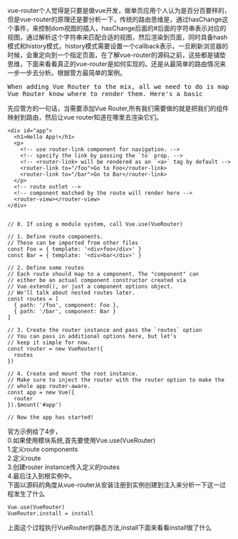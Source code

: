 vue-router个人觉得是只要是做vue开发，做单页应用个人认为是百分百要样的，但是vue-router的原理还是要分析一下，传统的路由思维是，通过hasChange这个事件，来控制dom视图的插入，hasChange后面的#后面的字符串表示对应的视图，通过解析这个字符串来匹配合适的视图，然后渲染到页面，同时具备hash模式和history模式，history模式需要设置一个callback表示，一旦刷新浏览器的时候，会重定向到一个指定页面，在了解vue-router的源码之前，这些都是铺垫思维，下面来看看真正的vue-router是如何实现的。还是从最简单的路由情况来一步一步去分析。根据管方最简单的案例。

<pre>When adding Vue Router to the mix, all we need to do is map our components to the routes and let 
Vue Router know where to render them. Here's a basic </pre>

先应管方的一句话，当需要添加Vue Router,所有我们需要做的就是把我们的组件映射到路由，然后让vue router知道在哪里去渲染它们。

    <div id="app">
      <h1>Hello App!</h1>
      <p>
	    <!-- use router-link component for navigation. -->
	    <!-- specify the link by passing the `to` prop. -->
	    <!-- <router-link> will be rendered as an `<a>` tag by default -->
	    <router-link to="/foo">Go to Foo</router-link>
	    <router-link to="/bar">Go to Bar</router-link>
      </p>
      <!-- route outlet -->
      <!-- component matched by the route will render here -->
      <router-view></router-view>
    </div>
    
    
    // 0. If using a module system, call Vue.use(VueRouter)
    
    // 1. Define route components.
    // These can be imported from other files
    const Foo = { template: '<div>foo</div>' }
    const Bar = { template: '<div>bar</div>' }
    
    // 2. Define some routes
    // Each route should map to a component. The "component" can
    // either be an actual component constructor created via
    // Vue.extend(), or just a component options object.
    // We'll talk about nested routes later.
    const routes = [
      { path: '/foo', component: Foo },
      { path: '/bar', component: Bar }
    ]
    
    // 3. Create the router instance and pass the `routes` option
    // You can pass in additional options here, but let's
    // keep it simple for now.
    const router = new VueRouter({
      routes
    })
    
    // 4. Create and mount the root instance.
    // Make sure to inject the router with the router option to make the
    // whole app router-aware.
    const app = new Vue({
      router
    }).$mount('#app')
    
    // Now the app has started!
官方示例给了4步，<br/>
0.如果使用模块系统,首先要使用Vue.use(VueRouter)<br/>
1.定义route components<br/>
2.定义route<br/>
3.创建router instance传入定义的routes<br/>
4.最后注入到根实例中。<br/>
下面以源码的角度从vue-router从安装注册到实例创建到注入来分析一下这一过程发生了什么<br/>
    
    Vue.use(VueRouter)
    VueRouter.install = install
上面这个过程执行VueRouter的静态方法,install下面来看看install做了什么